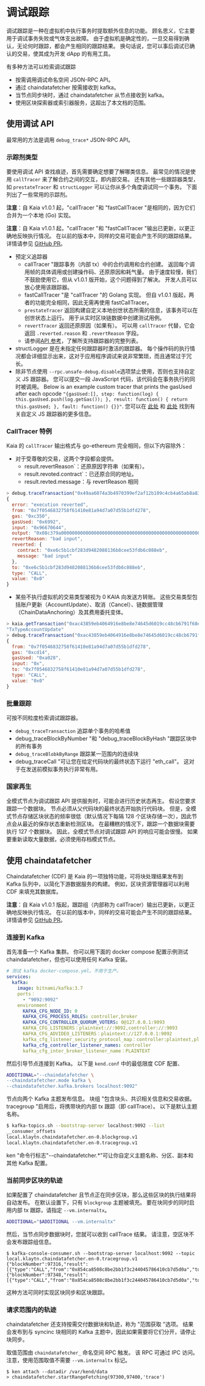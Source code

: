 # 调试跟踪

调试跟踪是一种在虚拟机中执行事务时提取额外信息的功能。 顾名思义，它主要用于调试事务失败或气体支出故障。 由于虚拟机是确定性的，一旦交易得到确认，无论何时跟踪，都会产生相同的跟踪结果。 换句话说，您可以事后调试已确认的交易，使其成为开发 dApp 的有用工具。

有多种方法可以检索调试跟踪

- 按需调用调试命名空间 JSON-RPC API。
- 通过 chaindatafetcher 按需接收到 kafka。
- 当节点同步块时，通过 chaindatafetcher 从节点接收到 kafka。
- 使用区块探索器或索引器服务，这超出了本文档的范围。

## 使用调试 API

最常用的方法是调用 `debug_trace*` JSON-RPC API。

### 示踪剂类型

要使用调试 API 查找痕迹，首先需要确定想要了解哪类信息。 最常见的情况是使用 `callTracer` 来了解合约之间的交互，即内部交易。 还有其他一些跟踪器类型，如 `prestateTracer` 和 `structLogger` 可以让你从多个角度调试同一个事务。 下面列出了一些常用的示踪剂。

**注意**：自 Kaia v1.0.1 起，"callTracer "和 "fastCallTracer "是相同的，因为它们合并为一个本地 (Go) 实现。

**注意**：自 Kaia v1.0.1 起，"callTracer "和 "fastCallTracer "输出已更新，以更正确地反映执行情况。 在以前的版本中，同样的交易可能会产生不同的跟踪结果。 详情请参见 [GitHub PR](https://github.com/kaiachain/kaia/pull/15)。

- 预定义追踪器
  - callTracer "跟踪事务（内部 tx）中的合约调用和合约创建。 返回每个调用帧的具体调用或创建操作码、还原原因和耗气量。 由于速度较慢，我们不鼓励使用它，但从 v1.0.1 版开始，这个问题得到了解决。 开发人员可以放心使用该跟踪器。
  - fastCallTracer "是 "callTracer "的 Golang 实现。 但自 v1.0.1 版起，两者的功能完全相同，因此无需再使用 fastCallTracer。
  - `prestateTracer` 返回构建自定义本地创世状态所需的信息，该事务可以在创世状态上运行。 用于从实时区块链数据中创建测试用例。
  - `revertTracer` 返回还原原因（如果有）。 可以用 `callTracer` 代替，它会返回 `.reverted.reason` 和 `.revertReason` 字段。
  - 请参阅[API 参考](../../../references/json-rpc/debug/trace-transaction)，了解所支持跟踪器的完整列表。
- structLogger 是在未指定任何跟踪器时激活的跟踪器。 每个操作码的执行情况都会详细显示出来，这对于应用程序调试来说非常繁琐，而且通常过于冗长。
- 除非节点使用 `--rpc.unsafe-debug.disable`选项禁止使用，否则也支持自定义 JS 跟踪器。 您可以提交一段 JavaScript 代码，该代码会在事务执行的同时被调用。 Below is an example custom tracer that prints the gasUsed after each opcode `"{gasUsed:[], step: function(log) { this.gasUsed.push(log.getGas()); }, result: function() { return this.gasUsed; }, fault: function() {}}"`. 您可以在 [此处](https://docs.chainstack.com/reference/custom-js-tracing-ethereum) 和 [此处](https://geth.ethereum.org/docs/developers/evm-tracing/custom-tracer) 找到有关自定义 JS 跟踪器的更多信息。

### CallTracer 特例

Kaia 的 `callTracer` 输出格式与 go-ethereum 完全相同，但以下内容除外：

- 对于受尊敬的交易，这两个字段都会提供。
  - result.revertReason\`：还原原因字符串（如果有）。
  - result.revoted.contract\`：已还原合同的地址。
  - result.revted.message：与 revertReason 相同

```js
> debug.traceTransaction("0x49aa6074a3b4970399ef2af12b109c4cb4a65ab8a833d1540e4cefa657a3c0c7", {tracer: "callTracer"})
{
  error: "execution reverted",
  from: "0x7f0546832758f61410e81a94d7a07d55b1dfd278",
  gas: "0xc350",
  gasUsed: "0x6992",
  input: "0x96670644",
  output: "0x08c379a00000000000000000000000000000000000000000000000000000000000000020000000000000000000000000000000000000000000000000000000000000000962616420696e7075740000000000000000000000000000000000000000000000",
  revertReason: "bad input",
  reverted: {
    contract: "0xe6c5b1cbf283d9482088136b8cee53fdb6c088eb",
    message: "bad input"
  },
  to: "0xe6c5b1cbf283d9482088136b8cee53fdb6c088eb",
  type: "CALL",
  value: "0x0"
}
```

- 某些不执行虚拟机的交易类型被视为 0 KAIA 向发送方转账。 这些交易类型包括账户更新（AccountUpdate）、取消（Cancel）、链数据管理（ChainDataAnchoring）及其费用委托变体。

```js
> kaia.getTransaction("0xac43859eb4064916e8be8e74645d6019cc48cb6791f68ea21d42ead6bba569b5").type
"TxTypeAccountUpdate"
> debug.traceTransaction("0xac43859eb4064916e8be8e74645d6019cc48cb6791f68ea21d42ead6bba569b5", {tracer: "callTracer"})
{
  from: "0x7f0546832758f61410e81a94d7a07d55b1dfd278",
  gas: "0xcd14",
  gasUsed: "0xa028",
  input: "0x",
  to: "0x7f0546832758f61410e81a94d7a07d55b1dfd278",
  type: "CALL",
  value: "0x0"
}
```

### 批量跟踪

可按不同粒度检索调试跟踪器。

- `debug_traceTransaction` 追踪单个事务的哈希值
- debug_traceBlockByNumber "和 "debug_traceBlockByHash "跟踪区块中的所有事务
- `debug_traceBlobkByRange` 跟踪某一范围内的连续块
- debug_traceCall "可让您在给定代码块的最终状态下运行 "eth_call"。 这对于在发送前模拟事务执行非常有用。

### 国家再生

全模式节点为调试跟踪 API 提供服务时，可能会进行历史状态再生。 假设您要求跟踪一个数据块。 节点必须从父代码块的最终状态开始执行代码块。 但是，全模式节点存储区块状态的频率很低（默认情况下每隔 128 个区块存储一次），因此节点会从最近的保存状态重新检测区块。 在最糟糕的情况下，跟踪一个数据块需要执行 127 个数据块。 因此，全模式节点对调试跟踪 API 的响应可能会很慢。 如果要重新读取大量数据，必须使用存档模式节点。

## 使用 chaindatafetcher

Chaindatafetcher (CDF) 是 Kaia 的一项独特功能，可将块处理结果发布到 Kafka 队列中，以简化下游数据服务的构建。 例如，区块资源管理器可以利用 CDF 来填充其数据库。

**注意**：自 Kaia v1.0.1 版起，跟踪组（内部称为 callTracer）输出已更新，以更正确地反映执行情况。 在以前的版本中，同样的交易可能会产生不同的跟踪结果。 详情请参见 [GitHub PR](https://github.com/kaiachain/kaia/pull/15)。

### 连接到 Kafka

首先准备一个 Kafka 集群。 你可以用下面的 docker compose 配置示例测试 chaindatafetcher，但也可以使用任何 Kafka 安装。

```yaml
# 测试 kafka docker-compose.yml。不用于生产。
services:
  kafka:
    image: bitnami/kafka:3.7
    ports：
      - "9092:9092"
    environment：
      KAFKA_CFG_NODE_ID: 0
      KAFKA_CFG_PROCESS_ROLES: controller,broker
      KAFKA_CFG_CONTROLLER_QUORUM_VOTERS: 0@127.0.0.1:9093
      KAFKA_CFG_LISTENERS：plaintext://:9092,controller://:9093
      KAFKA_CFG_ADVIDEO_LISTENERS：plaintext://127.0.0.1:9092
      kafka_cfg_listener_security_protocol_map：controller:plaintext,plaintext:plaintext
      kafka_cfg_controller_listener_names: controller
      kafka_cfg_inter_broker_listener_name：PLAINTEXT
```

然后引导节点连接到 Kafka。 以下是 `kend.conf` 中的最低限度 CDF 配置、

```sh
ADDITIONAL="--chaindatafetcher \
--chaindatafetcher.mode kafka \
--chaindatafetcher.kafka.brokers localhost:9092"
```

节点向两个 Kafka 主题发布信息。 块组 "包含块头、共识相关信息和交易收据。 tracegroup "启用后，将携带块的内部 tx 跟踪（即 callTrace）。 以下是默认主题名称。

```sh
$ kafka-topics.sh --bootstrap-server localhost:9092 --list
__consumer_offsets
local.klaytn.chaindatafetcher.en-0.blockgroup.v1
local.klaytn.chaindatafetcher.en-0.tracegroup.v1
```

ken "命令行标志"--chaindatafetcher.\*"可让你自定义主题名称、分区、副本和其他 Kafka 配置。

### 当前同步区块的轨迹

如果配置了 chaindatafetcher 且节点正在同步区块，那么这些区块的执行结果将自动发布。 在默认设置下，只有 `blockgroup` 主题被填充。 要在块同步的同时启用内部 tx 跟踪，请指定 `--vm.internaltx`。

```sh
ADDITIONAL="$ADDITIONAL --vm.internaltx"
```

然后，当节点同步数据块时，您就可以收到 callTrace 结果。 请注意，空区块不会发布跟踪组信息。

```
$ kafka-console-consumer.sh --bootstrap-server localhost:9092 --topic local.klaytn.chaindatafetcher.en-0.tracegroup.v1
{"blockNumber":97316,"result":[{"type":"CALL","from":"0x854ca8508c8be2bb1f3c244045786410cb7d5d0a","to":"0xda65c2761c358cd14cb82a4e5fc81e9debce6942","value":"0xde0b6b3a7640000","gas":"0x989680","gasUsed":"0x5208","error":""}]}
{"blockNumber":97348,"result":[{"type":"CALL","from":"0x854ca8508c8be2bb1f3c244045786410cb7d5d0a","to":"0x75779e1c1436bc2e81db7fb32f9b9d193d945146","value":"0xde0b6b3a7640000","gas":"0x989680","gasUsed":"0x5208","error":""}]}
```

这种方法可同时实现区块同步和区块跟踪。

### 请求范围内的轨迹

chaindatafetcher 还支持按需交付数据块和轨迹，称为 "范围获取 "选项。 结果会发布到与 syncinc 块相同的 Kafka 主题中，因此如果需要将它们分开，请停止块同步。

取值范围由 `chaindatafetcher_` 命名空间 RPC 触发。 该 RPC 可通过 IPC 访问。 注意，使用范围取值不需要 `--vm.internaltx` 标记。

```
$ ken attach --datadir /var/kend/data
> chaindatafetcher.startRangeFetching(97300,97400,'trace')
```
